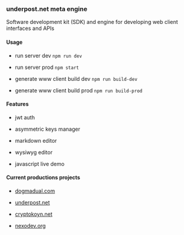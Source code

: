 ### underpost.net meta engine

Software development kit (SDK) and engine for developing web client interfaces and APIs

#### Usage

- run server dev `npm run dev`

- run server prod `npm start`

- generate www client build dev `npm run build-dev`

- generate www client build prod `npm run build-prod`

#### Features

- jwt auth

- asymmetric keys manager

- markdown editor

- wysiwyg editor

- javascript live demo

#### Current productions projects

- [dogmadual.com](https://www.dogmadual.net)

- [underpost.net](https://underpost.net)

- [cryptokoyn.net](https://www.cryptokoyn.net)

- [nexodev.org](https://www.nexodev.org)
